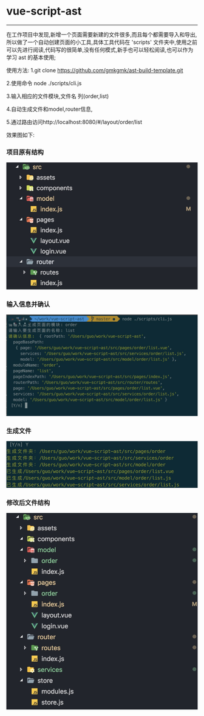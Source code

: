 # vue-script-ast

---

在工作项目中发现,新增一个页面需要新建的文件很多,而且每个都需要导入和导出,所以做了一个自动创建页面的小工具,具体工具代码在 'scripts' 文件夹中,使用之前可以先进行阅读,代码写的很简单,没有任何模式,新手也可以轻松阅读,也可以作为学习 ast 的基本使用;

使用方法:
1.git clone https://github.com/gmkgmk/ast-build-template.git

2.使用命令 node ./scripts/cli.js

3.输入相应的文件模块,文件名 列(order,list)

4.自动生成文件和model,router信息,

5.通过路由访问http://localhost:8080/#/layout/order/list

效果图如下:

### 项目原有结构

![项目原有结构](https://github.com/gmkgmk/ast-build-template/blob/master/README-image/1.jpg)

### 输入信息并确认
![输入信息并确认](https://github.com/gmkgmk/ast-build-template/blob/master/README-image/2.jpg)

### 生成文件
![生成文件](https://github.com/gmkgmk/ast-build-template/blob/master/README-image/3.jpg)

### 修改后文件结构
![修改后文件结构](https://github.com/gmkgmk/ast-build-template/blob/master/README-image/4.jpg)
